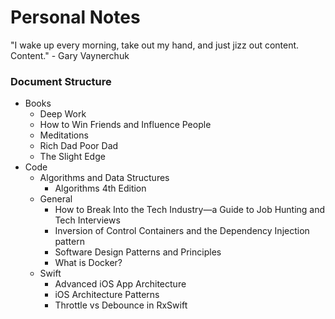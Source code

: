 # Personal Notes

"I wake up every morning, take out my hand, and just jizz out content. Content." - Gary Vaynerchuk

### Document Structure

- Books
  - Deep Work
  - How to Win Friends and Influence People
  - Meditations
  - Rich Dad Poor Dad
  - The Slight Edge
- Code
  - Algorithms and Data Structures
    - Algorithms 4th Edition
  - General
    - How to Break Into the Tech Industry—a Guide to Job Hunting and Tech Interviews
    - Inversion of Control Containers and the Dependency Injection pattern
    - Software Design Patterns and Principles
    - What is Docker?
  - Swift
    - Advanced iOS App Architecture
    - iOS Architecture Patterns
    - Throttle vs Debounce in RxSwift
